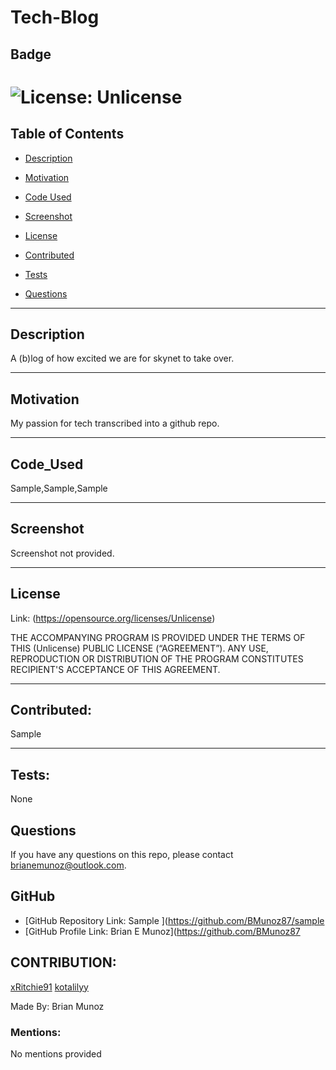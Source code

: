 # Tech-Blog

  ## Badge

  # ![License: Unlicense](https://img.shields.io/badge/license-Unlicense-brightgreen.svg)

  ## Table of Contents

  * [Description](#description)
  
  * [Motivation](#motivation)

  * [Code Used](#code_used)

  * [Screenshot](#screenshot)

  * [License](#license)

  * [Contributed](#contributed)

  * [Tests](#tests)

  * [Questions](#questions)

  ---

  ## Description

  A (b)log of how excited we are for skynet to take over.

  ---

  ## Motivation

  My passion for tech transcribed into a github repo. 

  ---

  ## Code_Used

  Sample,Sample,Sample

  ---

  ## Screenshot

  Screenshot not provided.

  ---

  ## License

  Link: (https://opensource.org/licenses/Unlicense)

  THE ACCOMPANYING PROGRAM IS PROVIDED UNDER THE TERMS OF THIS (Unlicense) PUBLIC LICENSE (“AGREEMENT”). ANY USE, REPRODUCTION OR DISTRIBUTION OF THE PROGRAM CONSTITUTES RECIPIENT'S ACCEPTANCE OF THIS AGREEMENT.

  ---

  ## Contributed:

  Sample

  ---

  ## Tests: 

  None

  ## Questions

  If you have any questions on this repo, please contact brianemunoz@outlook.com.

  ## GitHub

  * [GitHub Repository Link: Sample ](https://github.com/BMunoz87/sample
  * [GitHub Profile Link: Brian E Munoz](https://github.com/BMunoz87

  ## CONTRIBUTION:

[xRitchie91](https://github.com/xRitchie91)
[kotalilyy](https://github.com/kotalilyy)

  Made By: Brian Munoz

  ### Mentions: 

  No mentions provided

